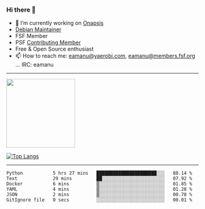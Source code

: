 ### Hi there 👋


- 🔭 I’m currently working on [Onapsis](http://onapsis.com)
- [Debian Maintainer](https://qa.debian.org/developer.php?login=eamanu%40yaerobi.com)
- FSF Member
- PSF [Contributing Member](https://www.python.org/psf/membership/#what-membership-classes-are-there)
- Free & Open Source enthusiast 
- 📫 How to reach me: eamanu@yaerobi.com, eamanu@members.fsf.org ... IRC: eamanu

---

<img height="180em" src="https://github-readme-stats.vercel.app/api?theme=dark&username=eamanu&show_icons=true&hide_border=true&&count_private=true&include_all_commits=true" />

[![Top Langs](https://github-readme-stats.vercel.app/api/top-langs/?theme=dark&username=eamanu&layout=compact)](https://github.com/anuraghazra/github-readme-stats)

---

<!--START_SECTION:waka-->

```text
Python           5 hrs 27 mins   ██████████████████████░░░   88.14 %
Text             29 mins         ██░░░░░░░░░░░░░░░░░░░░░░░   07.92 %
Docker           6 mins          ▒░░░░░░░░░░░░░░░░░░░░░░░░   01.85 %
YAML             4 mins          ▒░░░░░░░░░░░░░░░░░░░░░░░░   01.28 %
JSON             2 mins          ▒░░░░░░░░░░░░░░░░░░░░░░░░   00.78 %
GitIgnore file   0 secs          ░░░░░░░░░░░░░░░░░░░░░░░░░   00.01 %
```

<!--END_SECTION:waka-->

